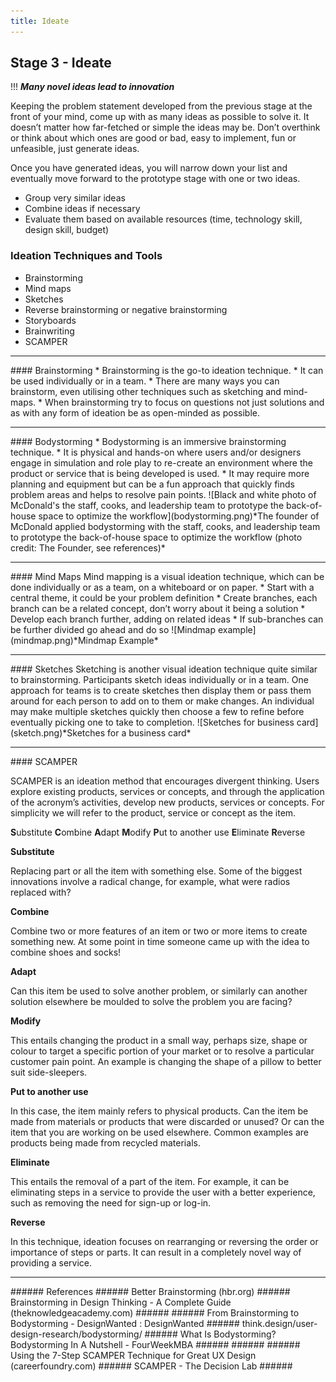 ```yaml
---
title: Ideate
---
```


## Stage 3 - Ideate
!!! <strong>_Many novel ideas lead to innovation_</strong>
 
Keeping the problem statement developed from the previous stage at the front of your mind, come up with as many ideas as possible to solve it. It doesn’t matter how far-fetched or simple the ideas may be. Don’t overthink or think about which ones are good or bad, easy to implement, fun or unfeasible, just generate ideas.
 
Once you have generated ideas, you will narrow down your list and eventually move forward to the prototype stage with one or two ideas.
* Group very similar ideas
* Combine ideas if necessary
* Evaluate them based on available resources (time, technology skill, design skill, budget)
 
### Ideation Techniques and Tools
* Brainstorming
* Mind maps
* Sketches
* Reverse brainstorming or negative brainstorming
* Storyboards
* Brainwriting
* SCAMPER



<hr>
#### Brainstorming
* Brainstorming is the go-to ideation technique. 
* It can be used individually or in a team. 
* There are many ways you can brainstorm, even utilising other techniques such as sketching and mind-maps. 
* When brainstorming try to focus on questions not just solutions and as with any form of ideation be as open-minded as possible.
<hr>
#### Bodystorming
* Bodystorming is an immersive brainstorming technique. 
* It is physical and hands-on where users and/or designers engage in simulation and role play to re-create an environment where the product or service that is being developed is used. 
* It may require more planning and equipment but can be a fun approach that quickly finds problem areas and helps to resolve pain points.
![Black and white photo of McDonald's the staff, cooks, and leadership team to prototype the back-of-house space to optimize the workflow](bodystorming.png)*The founder of McDonald applied bodystorming with the staff, cooks, and leadership team to prototype the back-of-house space to optimize the workflow (photo credit: The Founder, see references)*
<hr>
#### Mind Maps
Mind mapping is a visual ideation technique, which can be done individually or as a team, on a whiteboard or on paper. 
* Start with a central theme, it could be your problem definition
* Create branches, each branch can be a related concept, don’t worry about it being a solution
* Develop each branch further, adding on related ideas
* If sub-branches can be further divided go ahead and do so
![Mindmap example](mindmap.png)*Mindmap Example*
<hr>
#### Sketches
Sketching is another visual ideation technique quite similar to brainstorming. Participants sketch ideas individually or in a team. 
One approach for teams is to create sketches then display them or pass them around for each person to add on to them or make changes. 
An individual may make multiple sketches quickly then choose a few to refine before eventually picking one to take to completion.
![Sketches for business card](sketch.png)*Sketches for a business card*
<hr>
#### SCAMPER

SCAMPER is an ideation method that encourages divergent thinking. Users explore existing products, services or concepts, and through the application of the acronym’s activities, develop new products, services or concepts. 
For simplicity we will refer to the product, service or concept as the item.

**S**ubstitute
**C**ombine 
**A**dapt
**M**odify
**P**ut to another use
**E**liminate
**R**everse


**Substitute**
<p>Replacing part or all the item with something else. Some of the biggest innovations involve a radical change, for example, what were radios replaced with?</p>

**Combine**
<p>Combine two or more features of an item or two or more items to create something new. At some point in time someone came up with the idea to combine shoes and socks!</p>

**Adapt**
<p>Can this item be used to solve another problem, or similarly can another solution elsewhere be moulded to solve the problem you are facing?</p>

**Modify**
<p>This entails changing the product in a small way, perhaps size, shape or colour to target a specific portion of your market or to resolve a particular customer pain point. An example is changing the shape of a pillow to better suit side-sleepers.</p>

**Put to another use**
<p>In this case, the item mainly refers to physical products. Can the item be made from materials or products that were discarded or unused? Or can the item that you are working on be used elsewhere. Common examples are products being made from recycled materials.</p>

**Eliminate**
<p>This entails the removal of a part of the item. For example, it can be eliminating steps in a service to provide the user with a better experience, such as removing the need for sign-up or log-in.</p>

**Reverse**
<p>In this technique, ideation focuses on rearranging or reversing the order or importance of steps or parts. It can result in a completely novel way of providing a service.</p>

<hr>
###### References
###### Better Brainstorming (hbr.org)
###### Brainstorming in Design Thinking - A Complete Guide (theknowledgeacademy.com)
###### 
###### From Brainstorming to Bodystorming - DesignWanted : DesignWanted
###### think.design/user-design-research/bodystorming/
###### What Is Bodystorming? Bodystorming In A Nutshell - FourWeekMBA
###### 
###### 
###### Using the 7-Step SCAMPER Technique for Great UX Design (careerfoundry.com)
###### SCAMPER - The Decision Lab
###### 